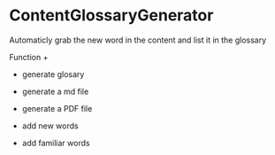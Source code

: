 # ContentGlossaryGenerator
Automaticly grab the new word in the content and list it in the glossary

Function +

+ generate glosary

+ generate a md file

+ generate a PDF file

+ add new words

+ add familiar words
